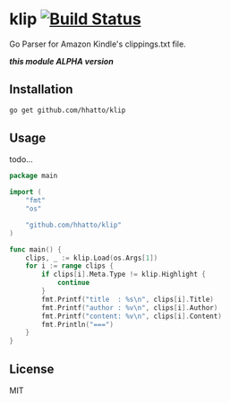 # klip [![Build Status](https://travis-ci.org/hhatto/klip.png?branch=master)](https://travis-ci.org/hhatto/klip)
Go Parser for Amazon Kindle's clippings.txt file.

***this module ALPHA version***


## Installation
```sh
go get github.com/hhatto/klip
```

## Usage
todo...
```go
package main

import (
    "fmt"
    "os"

    "github.com/hhatto/klip"
)

func main() {
    clips, _ := klip.Load(os.Args[1])
    for i := range clips {
        if clips[i].Meta.Type != klip.Highlight {
            continue
        }
        fmt.Printf("title  : %s\n", clips[i].Title)
        fmt.Printf("author : %v\n", clips[i].Author)
        fmt.Printf("content: %v\n", clips[i].Content)
        fmt.Println("===")
    }
}
```

## License
MIT
